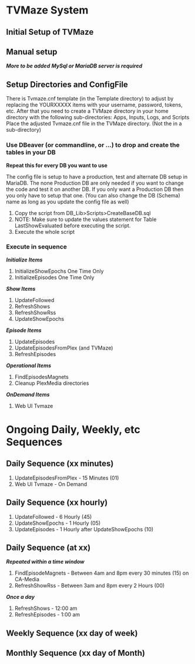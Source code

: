 ﻿# TVMaze System

## Initial Setup of TVMaze

## Manual setup

***More to be added***
***MySql or MariaDB server is required***

## Setup Directories and ConfigFile

There is Tvmaze.cnf template (in the Template directory) to adjust by replacing the YOURXXXXX items with your username,
password, tokens, etc. After that you need to create a TVMaze directory in your home directory with the following
sub-directories:  Apps, Inputs, Logs, and Scripts Place the adjusted Tvmaze.cnf file in the TVMaze directory. (Not the
in a sub-directory)

### Use DBeaver (or commandline, or ...) to drop and create the tables in your DB

**Repeat this for every DB you want to use**

The config file is setup to have a production, test and alternate DB setup in MariaDB. The none Production DB are only
needed if you want to change the code and test it on another DB. If you only want a Production DB then you only have to
setup that one.  (You can also change the DB (Schema) name as long as you update the config file as well)

1. Copy the script from DB_Lib>Scripts>CreateBaseDB.sql
1. NOTE:  Make sure to update the values statement for Table LastShowEvaluated before executing the script.
1. Execute the whole script

### Execute in sequence

***Initialize Items***

1. InitializeShowEpochs One Time Only
1. InitializeEpisodes One Time Only

***Show Items***

1. UpdateFollowed
1. RefreshShows
1. RefreshShowRss
1. UpdateShowEpochs

***Episode Items***

1. UpdateEpisodes
1. UpdateEpisodesFromPlex (and TVMaze)
1. RefreshEpisodes

***Operational Items***

1. FindEpisodesMagnets
1. Cleanup PlexMedia directories

***OnDemand Items***

1. Web UI Tvmaze

# Ongoing Daily, Weekly, etc Sequences

## Daily Sequence (xx minutes)

1. UpdateEpisodesFromPlex - 15 Minutes (01)
1. Web UI Tvmaze - On Demand

## Daily Sequence (xx hourly)

1. UpdateFollowed - 6 Hourly  (45)
1. UpdateShowEpochs - 1 Hourly  (05)
1. UpdateEpisodes - 1 Hourly after UpdateShowEpochs (10)

## Daily Sequence (at xx)

***Repeated within a time window***

1. FindEpisodeMagnets - Between 4am and 8pm every 30 minutes (15) on CA-Media
1. RefreshShowRss - Between 3am and 8pm every 2 Hours (00)

***Once a day***

1. RefreshShows - 12:00 am
1. RefreshEpisodes - 1:00 am

## Weekly Sequence (xx day of week)

## Monthly Sequence (xx day of Month)


